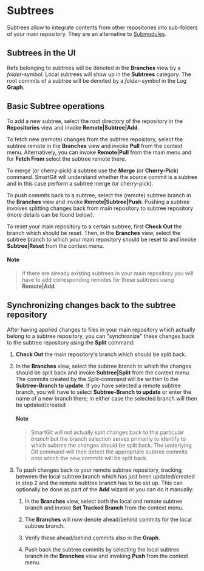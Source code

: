 # Subtrees

Subtrees allow to integrate contents from other repositories into sub-folders of your main repository. They are an alternative to
[Submodules](Submodules.md).

## Subtrees in the UI

Refs belonging to subtrees will be denoted in the **Branches** view by a
*folder*-symbol. Local subtrees will show up in the **Subtrees**
category. The root commits of a subtree will be denoted by a *folder*-symbol in the Log **Graph**.

## Basic Subtree operations

To add a new subtree, select the root directory of the repository in the
**Repositories** view and invoke **Remote\|Subtree\|Add**.

To fetch new (remote) changes from the subtree repository, select the subtree remote in the **Branches** view and invoke **Pull** from the context menu. Alternatively, you can invoke **Remote\|Pull** from the main menu and for **Fetch From** select the subtree remote there.

To merge (or cherry-pick) a subtree use the **Merge**
(or **Cherry-Pick**) command. SmartGit will understand whether the source commit is a subtree and in this case perform a subtree merge (or cherry-pick).

To push commits back to a subtree, select the (remote) subtree branch in the **Branches** view and invoke **Remote\|Subtree\|Push**. Pushing a subtree involves splitting changes back from main repository to subtree repository (more details can be found below).

To reset your main repository to a certain subtree, first **Check Out**
the branch which should be reset. Then, in the **Branches** view, select the subtree branch to which your main repository should be reset to and invoke **Subtree\|Reset** from the context menu.

#### Note

> If there are already existing subtrees in your main repository you will
> have to add corresponding remotes for these subtrees using
> **Remote\|Add**.

## Synchronizing changes back to the subtree repository

After having applied changes to files in your main repository which actually belong to a subtree repository, you can "synchronize" these changes back to the subtree repository using the **Split** command:

1. **Check Out** the main repository's branch which should be split back.

2. In the **Branches** view, select the subtree branch to which the changes should be split back and invoke **Subtree\|Split** from the context menu. The commits created by the *Split*-command will be written to the **Subtree-Branch to update**. If you have selected a remote subtree branch, you will have to select **Subtree-Branch to update** or enter the name of a new branch there; in either case the selected branch will then be updated/created

	#### Note
	> SmartGit will not actually split changes back to this
	> particular *branch* but the branch selection serves primarily to
	> identify to which *subtree* the changes should be split back. The
	> underlying Git command will then detect the appropriate subtree
	> commits onto which the new commits will be split back.

3. To push changes back to your remote subtree repository, tracking between the local subtree branch which has just been updated/created in step 2 and the remote subtree branch has to be set up. This can optionally be done as part of the **Add** wizard or you can do it manually:

    1. In the **Branches** view, select both the local and remote subtree branch and invoke **Set Tracked Branch** from the context menu.

    2. The **Branches** will now denote ahead/behind commits for the local subtree branch.

    3. Verify these ahead/behind commits also in the **Graph**.

    4. Push back the subtree commits by selecting the local subtree branch in the **Branches** view and invoking **Push** from the context menu.

          

  

  



